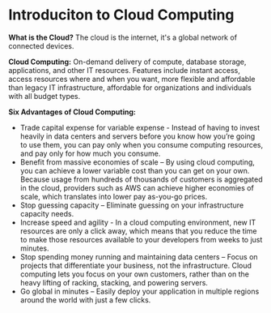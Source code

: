 # Introduciton to Cloud Computing 

**What is the Cloud?** The cloud is the internet, it's a global network of connected devices.

**Cloud Computing:** On-demand delivery of compute, database storage, applications, and other IT resources. Features include instant access, access resources where and when you want, more flexible and affordable than legacy IT infrastructure, affordable for organizations and individuals with all budget types.

**Six Advantages of Cloud Computing:** 
* Trade capital expense for variable expense - Instead of having to invest heavily in data centers and servers before you know how you’re going to use them, you can pay only when you consume computing resources, and pay only for how much you consume.
* Benefit from massive economies of scale – By using cloud computing, you can achieve a lower variable cost than you can get on your own. Because usage from hundreds of thousands of customers is aggregated in the cloud, providers such as AWS can achieve higher economies of scale, which translates into lower pay as-you-go prices.
* Stop guessing capacity – Eliminate guessing on your infrastructure capacity needs. 
* Increase speed and agility - In a cloud computing environment, new IT resources are only a click away, which means that you reduce the time to make those resources available to your developers from weeks to just minutes.
* Stop spending money running and maintaining data centers – Focus on projects that differentiate your business, not the infrastructure. Cloud computing lets you focus on your own customers, rather than on the heavy lifting of racking, stacking, and powering servers.
* Go global in minutes – Easily deploy your application in multiple regions around the world with just a few clicks. 
